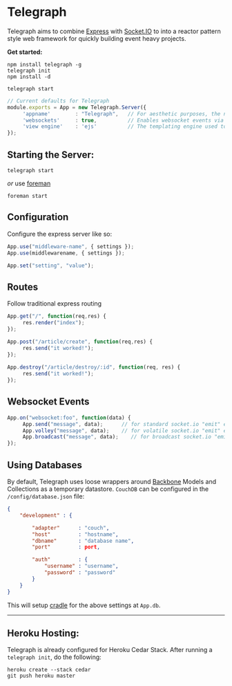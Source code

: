 # Telegraph

Telegraph aims to combine [Express](https://github.com/visionmedia/express) 
with [Socket.IO](https://github.com/LearnBoost/socket.io) to into a reactor pattern style web framework for quickly
building event heavy projects.

**Get started:**

```
npm install telegraph -g
telegraph init
npm install -d

telegraph start
```

``` javascript
// Current defaults for Telegraph
module.exports = App = new Telegraph.Server({
     'appname'        : "Telegraph",   // For aesthetic purposes, the name of the application
     'websockets'     : true,          // Enables websocket events via socket.io
     'view engine'    : 'ejs'          // The templating engine used to render views
});
```

## Starting the Server:

```
telegraph start
```

*or* use [foreman](http://rubygems.org/gems/foreman)

```
foreman start
```

## Configuration

Configure the express server like so:

``` javascript
App.use("middleware-name", { settings });
App.use(middlewarename, { settings });

App.set("setting", "value");
```

## Routes

Follow traditional express routing

``` javascript
App.get("/", function(req,res) {
     res.render("index");
});

App.post("/article/create", function(req,res) {
     res.send("it worked!");
});
  
App.destroy("/article/destroy/:id", function(req, res) {
     res.send("it worked!");
});
```

## Websocket Events

``` javascript
App.on("websocket:foo", function(data) { 
     App.send("message", data);      // for standard socket.io "emit" events"
     App.volley("message", data);    // for volatile socket.io "emit" events"
     App.broadcast("message", data);    // for broadcast socket.io "emit" events"
});
```


## Using Databases

By default, Telegraph uses loose wrappers around [Backbone](https://github.com/documentcloud/backbone) Models and 
Collections as a temporary datastore. `CouchDB` can be configured in the `/config/database.json` file:

```json
{
    "development" : {

        "adapter"      : "couch",
        "host"         : "hostname",
        "dbname"       : "database name",
        "port"         : port,

        "auth"         : {
            "username" : "username",
            "password" : "password"
        }
    } 
}
```

This will setup [cradle]("https://github.com/cloudhead/cradle") for the above settings at `App.db`. 

---

## Heroku Hosting:

Telegraph is already configured for Heroku Cedar Stack. After running a `telegraph init`, do the following:

```
heroku create --stack cedar
git push heroku master
```